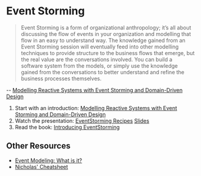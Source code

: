 # Event Storming

> Event Storming is a form of organizational anthropology; it’s all about discussing the flow of events in your organization and modelling that flow in an easy to understand way. The knowledge gained from an Event Storming session will eventually feed into other modelling techniques to provide structure to the business flows that emerge, but the real value are the conversations involved. You can build a software system from the models, or simply use the knowledge gained from the conversations to better understand and refine the business processes themselves.

-- [Modelling Reactive Systems with Event Storming and Domain-Driven Design](https://blog.redelastic.com/corporate-arts-crafts-modelling-reactive-systems-with-event-storming-73c6236f5dd7)

1. Start with an introduction: [Modelling Reactive Systems with Event Storming and Domain-Driven Design](https://blog.redelastic.com/corporate-arts-crafts-modelling-reactive-systems-with-event-storming-73c6236f5dd7)
2. Watch the presentation: [EventStorming Recipes](https://skillsmatter.com/skillscasts/5193-alberto-brandolini) [Slides](https://www.slideshare.net/ziobrando/event-storming-recipes)
3. Read the book: [Introducing EventStorming](http://eventstorming.com/)

## Other Resources

* [Event Modeling: What is it?](https://eventmodeling.org/posts/what-is-event-modeling/)
* [Nicholas' Cheatsheet](https://www.evernote.com/l/AAHqFu6VlOlI4omBCajU60pRkjXvBmMK3qs)

